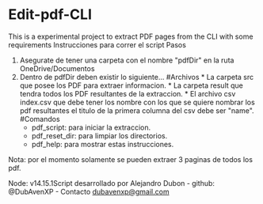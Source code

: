 # Edit-pdf-CLI
This is a experimental project to extract PDF pages from the CLI with some requirements
Instrucciones para correr el script
Pasos
1. Asegurate de tener una carpeta con el nombre "pdfDir" en la ruta OneDrive/Documentos
2. Dentro de pdfDir deben existir lo siguiente...
#Archivos
        * La carpeta src que posee los PDF para extraer informacion.
        * La carpeta result que tendra todos los PDF resultantes de la extraccion.
        * El archivo csv index.csv que debe tener los nombre con los que se quiere nombrar los pdf resultantes el titulo de la primera columna del csv debe ser "name".
#Comandos
    * pdf_script: para iniciar la extraccion.
    * pdf_reset_dir: para limpiar los directorios.
    * pdf_help: para mostrar estas instrucciones.

Nota: por el momento solamente se pueden extraer 3 paginas de todos los pdf.

Node: v14.15.1Script desarrollado por Alejandro Dubon - github: @DubAvenXP - Contacto dubavenxp@gmail.com
